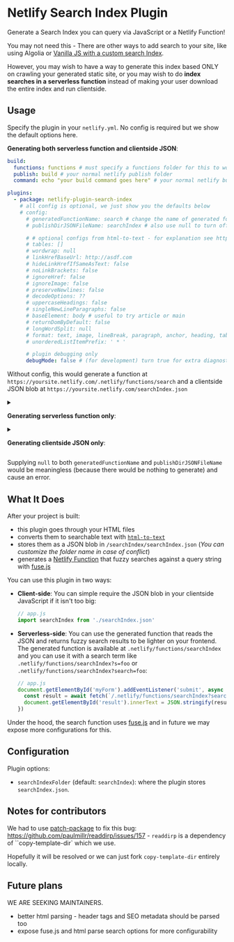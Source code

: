 # Netlify Search Index Plugin

Generate a Search Index you can query via JavaScript or a Netlify Function!

You may not need this - There are other ways to add search to your site, like using Algolia or [Vanilla JS with a custom search Index](https://www.hawksworx.com/blog/adding-search-to-a-jamstack-site/).

However, you may wish to have a way to generate this index based ONLY on crawling your generated static site, or you may wish to do **index searches in a serverless function** instead of making your user download the entire index and run clientside.

## Usage

Specify the plugin in your `netlify.yml`. No config is required but we show the default options here.

**Generating both serverless function and clientside JSON**:

```yml
build:
  functions: functions # must specify a functions folder for this to work
  publish: build # your normal netlify publish folder
  command: echo "your build command goes here" # your normal netlify build command

plugins:
  - package: netlify-plugin-search-index
    # all config is optional, we just show you the defaults below
    # config: 
      # generatedFunctionName: search # change the name of generated folder in case of conflicts, use `null` to turn off
      # publishDirJSONFileName: searchIndex # also use null to turn off

      # # optional configs from html-to-text - for explanation see https://www.npmjs.com/package/html-to-text#user-content-options
      # tables: []
      # wordwrap: null
      # linkHrefBaseUrl: http://asdf.com 
      # hideLinkHrefIfSameAsText: false 
      # noLinkBrackets: false
      # ignoreHref: false
      # ignoreImage: false
      # preserveNewlines: false
      # decodeOptions: ??
      # uppercaseHeadings: false
      # singleNewLineParagraphs: false
      # baseElement: body # useful to try article or main
      # returnDomByDefault: false
      # longWordSplit: null
      # format: text, image, lineBreak, paragraph, anchor, heading, table, orderedList, unorderedList, listItem, horizontalLine
      # unorderedListItemPrefix: ' * '

      # plugin debugging only
      debugMode: false # (for development) turn true for extra diagnostic logging
```

Without config, this would generate a function at `https://yoursite.netlify.com/.netlify/functions/search` and a clientside JSON blob at `https://yoursite.netlify.com/searchIndex.json`

<details>

<summary>

**Generating serverless function only**:

</summary>

To use this plugin only for the generated serveless function, supply `null` to the `publishDirJSONFileName`:

```yml
plugins:
  - package: netlify-plugin-search-index
    config: 
      generatedFunctionName: mySearchFunction
      publishDirJSONFileName: null
```

This would generate a Netlify function at `https://yoursite.netlify.com/.netlify/functions/mySearchFunction` which you can query with `https://yoursite.netlify.com/.netlify/functions/mySearchFunction?search=foo`.

</details>

<details>

<summary>

**Generating clientside JSON only**:

</summary>

To use this plugin only for the clientside JSON file, supply `null` to the `generatedFunctionName`:

```yml
plugins:
  - package: netlify-plugin-search-index
    config: 
      generatedFunctionName: null
      publishDirJSONFileName: mySearchIndex # you can use / to nest in a directory
```

This would generate a clientside JSON at `https://yoursite.netlify.com/mySearchIndex.json`.

</details>

Supplying `null` to both `generatedFunctionName` and `publishDirJSONFileName` would be meaningless (because there would be nothing to generate) and cause an error.

## What It Does

After your project is built:

- this plugin goes through your HTML files
- converts them to searchable text with [`html-to-text`](http://npm.im/html-to-text)
- stores them as a JSON blob in `/searchIndex/searchIndex.json` (*You can customize the folder name in case of conflict*)
- generates a [Netlify Function](https://docs.netlify.com/functions/overview/?utm_source=twitter&utm_medium=laddersblog-swyx&utm_campaign=devex) that fuzzy searches against a query string with [fuse.js](https://fusejs.io/)

You can use this plugin in two ways:

- **Client-side**: You can simple require the JSON blob in your clientside JavaScript if it isn't too big:
    ```js
    // app.js
    import searchIndex from './searchIndex.json'
    ```
- **Serverless-side**: You can use the generated function that reads the JSON and returns fuzzy search results to be lighter on your frontend. The generated function is available at `.netlify/functions/searchIndex` and you can use it with a search term like `.netlify/functions/searchIndex?s=foo` or `.netlify/functions/searchIndex?search=foo`:
    ```js
    // app.js
    document.getElementById('myForm').addEventListener('submit', async event => {
      const result = await fetch(`/.netlify/functions/searchIndex?search=${event.target.searchText.value}`).then(x => x.json())
      document.getElementById('result').innerText = JSON.stringify(result, null, 2)
    })
    ```

Under the hood, the search function uses [fuse.js](https://fusejs.io/) and in future we may expose more configurations for this.

## Configuration

Plugin options:

- `searchIndexFolder` (default: `searchIndex`): where the plugin stores `searchIndex.json`.

## Notes for contributors

We had to use [patch-package](https://github.com/ds300/patch-package) to fix this bug: https://github.com/paulmillr/readdirp/issues/157 - `readdirp` is a dependency of ``copy-template-dir` which we use.

Hopefully it will be resolved or we can just fork `copy-template-dir` entirely locally.

## Future plans

WE ARE SEEKING MAINTAINERS.

- better html parsing - header tags and SEO metadata should be parsed too
- expose fuse.js and html parse search options for more configurability
